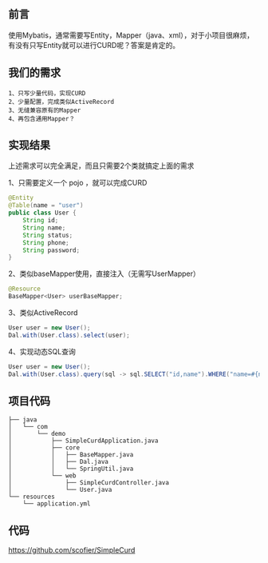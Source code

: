 ## 前言

使用Mybatis，通常需要写Entity，Mapper（java、xml），对于小项目很麻烦，有没有只写Entity就可以进行CURD呢？答案是肯定的。

## 我们的需求
```
1、只写少量代码，实现CURD
2、少量配置，完成类似ActiveRecord
3、无缝兼容原有的Mapper
4、再包含通用Mapper？
```
## 实现结果

上述需求可以完全满足，而且只需要2个类就搞定上面的需求

1、只需要定义一个 pojo ，就可以完成CURD
```java
@Entity
@Table(name = "user")
public class User {
    String id;
    String name;
    String status;
    String phone;
    String password;
}
```
2、类似baseMapper使用，直接注入（无需写UserMapper）
```java
@Resource
BaseMapper<User> userBaseMapper;
```
3、类似ActiveRecord
```java
User user = new User();
Dal.with(User.class).select(user);
```
4、实现动态SQL查询
```java
User user = new User();
Dal.with(User.class).query(sql -> sql.SELECT("id,name").WHERE("name=#{name}"), user);
```

## 项目代码

```
├── java
│   └── com
│       └── demo
│           ├── SimpleCurdApplication.java
│           ├── core
│           │   ├── BaseMapper.java
│           │   ├── Dal.java
│           │   └── SpringUtil.java
│           └── web
│               ├── SimpleCurdController.java
│               └── User.java
└── resources
    └── application.yml
```


## 代码

https://github.com/scofier/SimpleCurd
